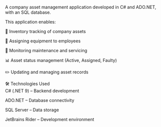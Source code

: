 A company asset management application developed in C# and ADO.NET, with an SQL database.

This application enables: <br>

📌 Inventory tracking of company assets <br>

👥 Assigning equipment to employees <br>

🔧 Monitoring maintenance and servicing <br>

📊 Asset status management (Active, Assigned, Faulty) <br>

✏️ Updating and managing asset records <br>

🛠 Technologies Used <br>
C# (.NET 9) – Backend development <br>

ADO.NET – Database connectivity <br>

SQL Server  – Data storage <br>

JetBrains Rider – Development environment <br>
